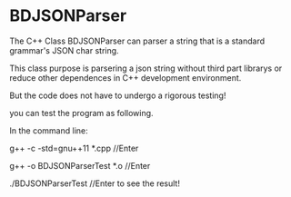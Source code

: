 # BDJSONParser
The C++ Class BDJSONParser can parser a string that is a standard grammar's JSON char string.

This class purpose is parsering a json string without third part librarys or reduce other dependences in C++ development environment.

But the code does not have to undergo a rigorous testing!

you can test the program as following.

In the command line:

g++ -c -std=gnu++11 *.cpp  //Enter

g++ -o BDJSONParserTest *.o //Enter

./BDJSONParserTest //Enter to see the result!


